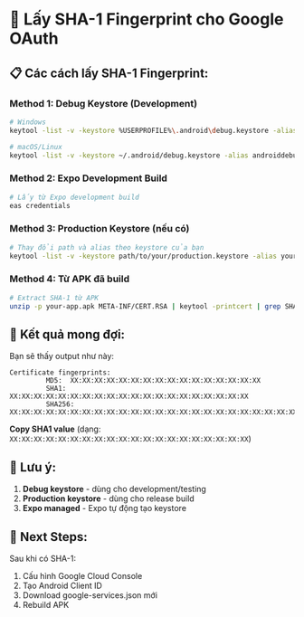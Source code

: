 # 🔑 Lấy SHA-1 Fingerprint cho Google OAuth

## 📋 **Các cách lấy SHA-1 Fingerprint:**

### **Method 1: Debug Keystore (Development)**

```bash
# Windows
keytool -list -v -keystore %USERPROFILE%\.android\debug.keystore -alias androiddebugkey -storepass android -keypass android

# macOS/Linux
keytool -list -v -keystore ~/.android/debug.keystore -alias androiddebugkey -storepass android -keypass android
```

### **Method 2: Expo Development Build**

```bash
# Lấy từ Expo development build
eas credentials
```

### **Method 3: Production Keystore (nếu có)**

```bash
# Thay đổi path và alias theo keystore của bạn
keytool -list -v -keystore path/to/your/production.keystore -alias your-alias
```

### **Method 4: Từ APK đã build**

```bash
# Extract SHA-1 từ APK
unzip -p your-app.apk META-INF/CERT.RSA | keytool -printcert | grep SHA1
```

## 🎯 **Kết quả mong đợi:**

Bạn sẽ thấy output như này:
```
Certificate fingerprints:
         MD5:  XX:XX:XX:XX:XX:XX:XX:XX:XX:XX:XX:XX:XX:XX:XX:XX
         SHA1: XX:XX:XX:XX:XX:XX:XX:XX:XX:XX:XX:XX:XX:XX:XX:XX:XX:XX:XX:XX
         SHA256: XX:XX:XX:XX:XX:XX:XX:XX:XX:XX:XX:XX:XX:XX:XX:XX:XX:XX:XX:XX:XX:XX:XX:XX:XX:XX:XX:XX:XX:XX:XX:XX
```

**Copy SHA1 value** (dạng: `XX:XX:XX:XX:XX:XX:XX:XX:XX:XX:XX:XX:XX:XX:XX:XX:XX:XX:XX:XX`)

## 📝 **Lưu ý:**

1. **Debug keystore** - dùng cho development/testing
2. **Production keystore** - dùng cho release build
3. **Expo managed** - Expo tự động tạo keystore

## 🔄 **Next Steps:**

Sau khi có SHA-1:
1. Cấu hình Google Cloud Console
2. Tạo Android Client ID
3. Download google-services.json mới
4. Rebuild APK
